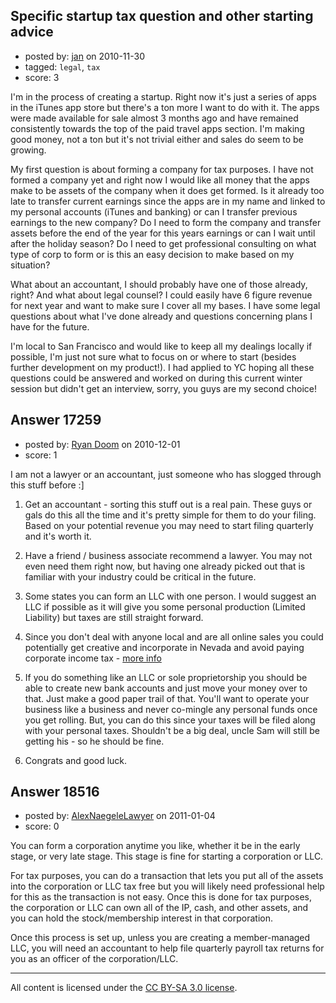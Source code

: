 ## Specific startup tax question and other starting advice

- posted by: [jan](https://stackexchange.com/users/-1/5724-jan) on 2010-11-30
- tagged: `legal`, `tax`
- score: 3

I'm in the process of creating a startup. Right now it's just a series of apps in the iTunes app store but there's a ton more I want to do with it. The apps were made available for sale almost 3 months ago and have remained consistently towards the top of the paid travel apps section. I'm making good money, not a ton but it's not trivial either and sales do seem to be growing.

My first question is about forming a company for tax purposes. I have not formed a company yet and right now I would like all money that the apps make to be assets of the company when it does get formed. Is it already too late to transfer current earnings since the apps are in my name and linked to my personal accounts (iTunes and banking) or can I transfer previous earnings to the new company? Do I need to form the company and transfer assets before the end of the year for this years earnings or can I wait until after the holiday season? Do I need to get professional consulting on what type of corp to form or is this an easy decision to make based on my situation?

What about an accountant, I should probably have one of those already, right? And what about legal counsel? I could easily have 6 figure revenue for next year and want to make sure I cover all my bases. I have some legal questions about what I've done already and questions concerning plans I have for the future.

I'm local to San Francisco and would like to keep all my dealings locally if possible, I'm just not sure what to focus on or where to start (besides further development on my product!). I had applied to YC hoping all these questions could be answered and worked on during this current winter session but didn't get an interview, sorry, you guys are my second choice!


## Answer 17259

- posted by: [Ryan Doom](https://stackexchange.com/users/-1/5655-ryan-doom) on 2010-12-01
- score: 1

<p>I am not a lawyer or an accountant, just someone who has slogged through this stuff before :]</p>

<ol>
<li><p>Get an accountant - sorting this stuff out is a real pain. These guys or gals do this all the time and it's pretty simple for them to do your filing. Based on your potential revenue you may need to start filing quarterly and it's worth it.</p></li>
<li><p>Have a friend / business associate recommend a lawyer. You may not even need them right now, but having one already picked out that is familiar with your industry could be critical in the future.</p></li>
<li><p>Some states you can form an LLC with one person. I would suggest an LLC if possible as it will give you some personal production (Limited Liability) but taxes are still straight forward.</p></li>
<li><p>Since you don't deal with anyone local and are all online sales you could potentially get creative and incorporate in Nevada and avoid paying corporate income tax - <a href="http://en.wikipedia.org/wiki/Nevada_corporation" rel="nofollow">more info</a>  </p></li>
<li><p>If you do something like an LLC or sole proprietorship you should be able to create new bank accounts and just move your money over to that.  Just make a good paper trail of that. You'll want to operate your business like a business and never co-mingle any personal funds once you get rolling.  But, you can do this since your taxes will be filed along with your personal taxes.  Shouldn't be a big deal, uncle Sam will still be getting his - so he should be fine. </p></li>
<li><p>Congrats and good luck.</p></li>
</ol>



## Answer 18516

- posted by: [AlexNaegeleLawyer](https://stackexchange.com/users/-1/6331-alexnaegelelawyer) on 2011-01-04
- score: 0

You can form a corporation anytime you like, whether it be in the early stage, or very late stage.  This stage is fine for starting a corporation or LLC.  

For tax purposes, you can do a transaction that lets you put all of the assets into the corporation or LLC tax free but you will likely need professional help for this as the transaction is not easy.  Once this is done for tax purposes, the corporation or LLC can own all of the IP, cash, and other assets, and you can hold the stock/membership interest in that corporation. 

Once this process is set up, unless you are creating a member-managed LLC, you will need an accountant to help file quarterly payroll tax returns for you as an officer of the corporation/LLC.  





---

All content is licensed under the [CC BY-SA 3.0 license](https://creativecommons.org/licenses/by-sa/3.0/).
